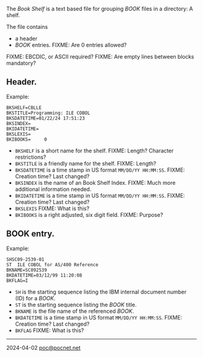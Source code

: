 The *Book Shelf* is a text based file for grouping *BOOK* files in a directory: A shelf.

The file contains
- a header
- *BOOK* entries. FIXME: Are 0 entries allowed?

FIXME: EBCDIC, or ASCII required?
FIXME: Are empty lines between blocks mandatory?

## Header.
Example:
```
BKSHELF=CBLLE
BKSTITLE=Programming: ILE COBOL
BKSDATETIME=01/22/24 17:51:23
BKSINDEX=
BKIDATETIME=
BKSLEXIS=
BKIBOOKS=     0
```
- `BKSHELF` is a short name for the shelf. FIXME: Length? Character restrictions?
- `BKSTITLE` is a friendly name for the shelf. FIXME: Length?
- `BKSDATETIME` is a time stamp in US format `MM/DD/YY HH:MM:SS`. FIXME: Creation time? Last changed?
- `BKSINDEX` is the name of an Book Shelf Index. FIXME: Much more additional information needed.
- `BKIDATETIME` is a time stamp in US format `MM/DD/YY HH:MM:SS`. FIXME: Creation time? Last changed?
- `BKSLEXIS` FIXME: What is this?
- `BKIBOOKS` is a right adjusted, six digit field. FIXME: Purpose?

## BOOK entry.
Example:
```
SHSC09-2539-01
ST  ILE COBOL for AS/400 Reference
BKNAME=SC092539
BKDATETIME=03/12/99 11:20:08
BKFLAG=I
```
- `SH` is the starting sequence listing the IBM internal document number (ID) for a *BOOK*.
- `ST` is the starting sequence listing the *BOOK* title.
- `BKNAME` is the file name of the referenced *BOOK*.
- `BKDATETIME` is a time stamp in US format `MM/DD/YY HH:MM:SS`. FIXME: Creation time? Last changed?
- `BKFLAG` FIXME: What is this?

----
2024-04-02 poc@pocnet.net
